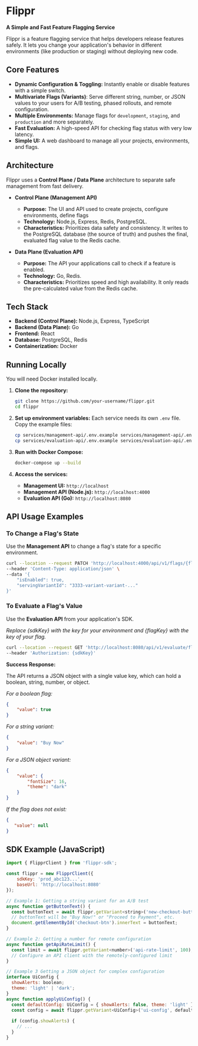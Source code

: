 # Flippr

**A Simple and Fast Feature Flagging Service**

Flippr is a feature flagging service that helps developers release features safely. It lets you change your application's behavior in different environments (like production or staging) without deploying new code.

 

## Core Features

*   **Dynamic Configuration & Toggling:**  Instantly enable or disable features with a simple switch.
* **Multivariate Flags (Variants)**: Serve different string, number, or JSON values to your users for A/B testing, phased rollouts, and remote configuration.
*   **Multiple Environments:** Manage flags for `development`, `staging`, and `production` and more separately.
*   **Fast Evaluation:** A high-speed API for checking flag status with very low latency.
*   **Simple UI:** A web dashboard to manage all your projects, environments, and flags.

## Architecture

Flippr uses a **Control Plane / Data Plane** architecture to separate safe management from fast delivery.

*   **Control Plane (Management API)**
    *   **Purpose:** The UI and API used to create projects, configure environments, define flags
    *   **Technology:** Node.js, Express, Redis, PostgreSQL.
    *   **Characteristics:** Prioritizes data safety and consistency. It writes to the PostgreSQL database (the source of truth) and pushes the final, evaluated flag value to the Redis cache.

*   **Data Plane (Evaluation API)**
    *   **Purpose:** The API your applications call to check if a feature is enabled.
    *   **Technology:** Go, Redis.
    *   **Characteristics:** Prioritizes speed and high availability. It only reads the pre-calculated value from the Redis cache.

## Tech Stack

*   **Backend (Control Plane):** Node.js, Express, TypeScript
*   **Backend (Data Plane):** Go
*   **Frontend:** React
*   **Database:** PostgreSQL, Redis
*   **Containerization:** Docker

## Running Locally

You will need Docker installed locally.

1.  **Clone the repository:**
    ```bash
    git clone https://github.com/your-username/flippr.git
    cd flippr
    ```

2.  **Set up environment variables:**
    Each service needs its own `.env` file. Copy the example files:
    ```bash
    cp services/management-api/.env.example services/management-api/.env
    cp services/evaluation-api/.env.example services/evaluation-api/.env
    ```

3.  **Run with Docker Compose:**
    ```bash
    docker-compose up --build
    ```

4.  **Access the services:**
    *   **Management UI:** `http://localhost`
    *   **Management API (Node.js):** `http://localhost:4000`
    *   **Evaluation API (Go):** `http://localhost:8080`

## API Usage Examples

### To Change a Flag's State

Use the **Management API** to change a flag's state for a specific environment.

```bash
curl --location --request PATCH 'http://localhost:4000/api/v1/flags/{flagId}/environments/{environmentId}' \
--header 'Content-Type: application/json' \
--data '{
    "isEnabled": true,
    "servingVariantId": "3333-variant-variant-..."
}'
```

### To Evaluate a Flag's Value

Use the **Evaluation API** from your application's SDK.

*Replace {sdkKey} with the key for your environment and {flagKey} with the key of your flag.*

```bash
curl --location --request GET 'http://localhost:8080/api/v1/evaluate/flags/{flagKey}' \
--header 'Authorization: {sdkKey}'
```

**Success Response:**

The API returns a JSON object with a single value key, which can hold a boolean, string, number, or object.

*For a boolean flag:*

```json
{
    "value": true
}
```

*For a string variant:*

```json
{
    "value": "Buy Now"
}
```
*For a JSON object variant:*

```json
{
    "value": {
        "fontSize": 16,
        "theme": "dark"
    }
}
```

*If the flag does not exist:*
```json
{
   "value": null
}
```

## SDK Example (JavaScript)

```javascript
import { FlipprClient } from 'flippr-sdk';

const flippr = new FlipprClient({ 
    sdkKey: 'prod_abc123...',
    baseUrl: 'http://localhost:8080'
});

// Example 1: Getting a string variant for an A/B test
async function getButtonText() {
  const buttonText = await flippr.getVariant<string>('new-checkout-button', 'Default Text');
  // buttonText will be "Buy Now!" or "Proceed to Payment", etc.
  document.getElementById('checkout-btn').innerText = buttonText;
}

// Example 2: Getting a number for remote configuration
async function getApiRateLimit() {
  const limit = await flippr.getVariant<number>('api-rate-limit', 100);
  // Configure an API client with the remotely-configured limit
}

// Example 3 Getting a JSON object for complex configuration
interface UiConfig {
  showAlerts: boolean;
  theme: 'light' | 'dark';
}
async function applyUiConfig() {
  const defaultConfig: UiConfig = { showAlerts: false, theme: 'light' };
  const config = await flippr.getVariant<UiConfig>('ui-config', defaultConfig);
  
  if (config.showAlerts) {
    // ...
  }
}
```
